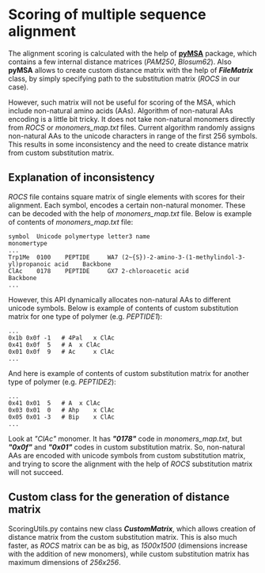 # Scoring of multiple sequence alignment

The alignment scoring is calculated with the help of [**pyMSA**](https://pypi.org/project/pyMSA/) package, which contains a few internal distance matrices (*PAM250*, *Blosum62*). Also **pyMSA** allows to create custom distance matrix with the help of **_FileMatrix_** class, by simply specifying path to the substitution matrix (*ROCS* in our case).

However, such matrix will not be useful for scoring of the MSA, which include non-natural amino acids (AAs). Algorithm of non-natural AAs encoding is a little bit tricky. It does not take non-natural monomers directly from *ROCS* or *monomers_map.txt* files. Current algorithm randomly assigns non-natural AAs to the unicode characters in range of the first 256 symbols. This results in some inconsistency and the need to create distance matrix from custom substitution matrix.

## Explanation of inconsistency

*ROCS* file contains square matrix of single elements with scores for their alignment. Each symbol, encodes a certain non-natural monomer. These can be decoded with the help of *monomers_map.txt* file.
Below is example of contents of *monomers_map.txt* file:

	symbol	Unicode	polymertype	letter3	name							monomertype
	...
	Trp1Me	0100	PEPTIDE		WA7	(2~{S})-2-amino-3-(1-methylindol-3-yl)propanoic acid	Backbone
	ClAc	0178	PEPTIDE		GX7	2-chloroacetic acid					Backbone
	...

However, this API dynamically allocates non-natural AAs to different unicode symbols.
Below is example of contents of custom substitution matrix for one type of polymer (e.g. *PEPTIDE1*):

	...
	0x1b 0x0f -1   # 4Pal 	x ClAc
	0x41 0x0f  5   # A 	x ClAc
	0x01 0x0f  9   # Ac 	x ClAc
	...

And here is example of contents of custom substitution matrix for another type of polymer (e.g. *PEPTIDE2*):

	...
	0x41 0x01  5   # A 	x ClAc
	0x03 0x01  0   # Ahp 	x ClAc
	0x05 0x01 -3   # Bip 	x ClAc
	...

Look at *"ClAc"* monomer. It has **_"0178"_** code in *monomers_map.txt*, but **_"0x0f"_** and **_"0x01"_** codes in custom substitution matrix. So, non-natural AAs are encoded with unicode symbols from custom substitution matrix, and trying to score the alignment with the help of *ROCS* substitution matrix will not succeed.

## Custom class for the generation of distance matrix

ScoringUtils.py contains new class **_CustomMatrix_**, which allows creation of distance matrix from the custom substitution matrix. This is also much faster, as *ROCS* matrix can be as big, as *1500x1500* (dimensions increase with the addition of new monomers), while custom substitution matrix has maximum dimensions of *256x256*.